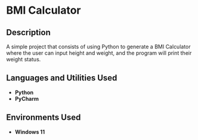 <h1>BMI Calculator</h1>

<h2>Description</h2>
A simple project that consists of using Python to generate a BMI Calculator where the user can input height and weight, and the program will print their weight status.
<br />


<h2>Languages and Utilities Used</h2>

- <b>Python</b> 
- <b>PyCharm</b>

<h2>Environments Used </h2>

- <b>Windows 11</b>

<!--
 ```diff
- text in red
+ text in green
! text in orange
# text in gray
@@ text in purple (and bold)@@
```
--!>
